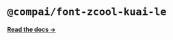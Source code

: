 # `@compai/font-zcool-kuai-le`

[**Read the docs &rarr;**](https://components.ai/docs/typefaces/zcool-kuai-le)
